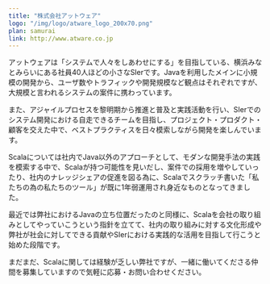 ```yaml
---
title: "株式会社アットウェア"
logo: "/img/logo/atware_logo_200x70.png"
plan: samurai
link: http://www.atware.co.jp
---
```

アットウェアは「システムで人々をしあわせにする」を目指している、横浜みなとみらいにある社員40人ほどの小さなSIerです。Javaを利用したメインに小規模の開発から、ユーザ数やトラフィックや開発規模など観点はそれぞれですが、大規模と言われるシステムの案件に携わっています。

また、アジャイルプロセスを黎明期から推進と普及と実践活動を行い、SIerでのシステム開発における自走できるチームを目指し、プロジェクト・プロダクト・顧客を交えた中で、ベストプラクティスを日々模索しながら開発を楽しんでいます。

Scalaについては社内でJava以外のアプローチとして、モダンな開発手法の実践を模索する中で、Scalaが持つ可能性を見いだし、案件での採用を増やしていったり、社内のナレッジシェアの促進を図る為に、Scalaでスクラッチ書いた「私たちの為の私たちのツール」が既に1年弱運用され身近なものとなってきました。

最近では弊社におけるJavaの立ち位置だったのと同様に、Scalaを会社の取り組みとしてやっていこうという指針を立てて、社内の取り組みに対する文化形成や弊社が社会に対してできる貢献やSIerにおける実践的な活用を目指して行こうと始めた段階です。

まだまだ、Scalaに関しては経験が乏しい弊社ですが、一緒に働いてくださる仲間を募集していますので気軽に応募・お問い合わせください。
